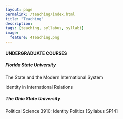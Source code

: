 ```yaml
---
layout: page
permalink: /teaching/index.html
title: "Teaching"
description:
tags: [teaching, syllabus, syllabi]
image:
  feature: 4Teaching.png
---
```


#### UNDERGRADUATE COURSES


##### Florida State University

The State and the Modern International System

Identity in International Relations


##### The Ohio State University

Political Science 3910: Identity Politics [Syllabus SP14]
